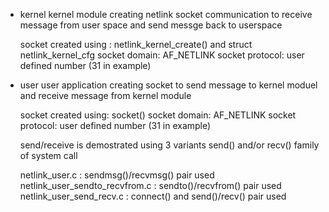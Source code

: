 - kernel
	kernel module creating netlink socket communication to receive message from user space
	and send messge back to userspace

	socket created using : netlink_kernel_create() and struct netlink_kernel_cfg
	socket domain: AF_NETLINK
	socket protocol: user defined number (31 in example)

- user
	user application creating socket to send message to kernel moduel and receive message
	from kernel module

	socket created using: socket()
	socket domain: AF_NETLINK
	socket protocol: user defined number (31 in example)
	
	send/receive is demostrated using 3 variants send() and/or recv() family of system call

	netlink_user.c 			: sendmsg()/recvmsg() pair used
	netlink_user_sendto_recvfrom.c 	: sendto()/recvfrom() pair used
	netlink_user_send_recv.c 	: connect() and send()/recv() pair used 
